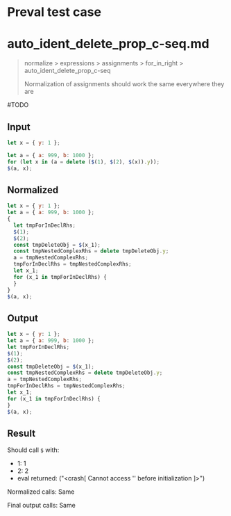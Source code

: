 # Preval test case

# auto_ident_delete_prop_c-seq.md

> normalize > expressions > assignments > for_in_right > auto_ident_delete_prop_c-seq
>
> Normalization of assignments should work the same everywhere they are

#TODO

## Input

`````js filename=intro
let x = { y: 1 };

let a = { a: 999, b: 1000 };
for (let x in (a = delete ($(1), $(2), $(x)).y));
$(a, x);
`````

## Normalized

`````js filename=intro
let x = { y: 1 };
let a = { a: 999, b: 1000 };
{
  let tmpForInDeclRhs;
  $(1);
  $(2);
  const tmpDeleteObj = $(x_1);
  const tmpNestedComplexRhs = delete tmpDeleteObj.y;
  a = tmpNestedComplexRhs;
  tmpForInDeclRhs = tmpNestedComplexRhs;
  let x_1;
  for (x_1 in tmpForInDeclRhs) {
  }
}
$(a, x);
`````

## Output

`````js filename=intro
let x = { y: 1 };
let a = { a: 999, b: 1000 };
let tmpForInDeclRhs;
$(1);
$(2);
const tmpDeleteObj = $(x_1);
const tmpNestedComplexRhs = delete tmpDeleteObj.y;
a = tmpNestedComplexRhs;
tmpForInDeclRhs = tmpNestedComplexRhs;
let x_1;
for (x_1 in tmpForInDeclRhs) {
}
$(a, x);
`````

## Result

Should call `$` with:
 - 1: 1
 - 2: 2
 - eval returned: ("<crash[ Cannot access '<ref>' before initialization ]>")

Normalized calls: Same

Final output calls: Same
